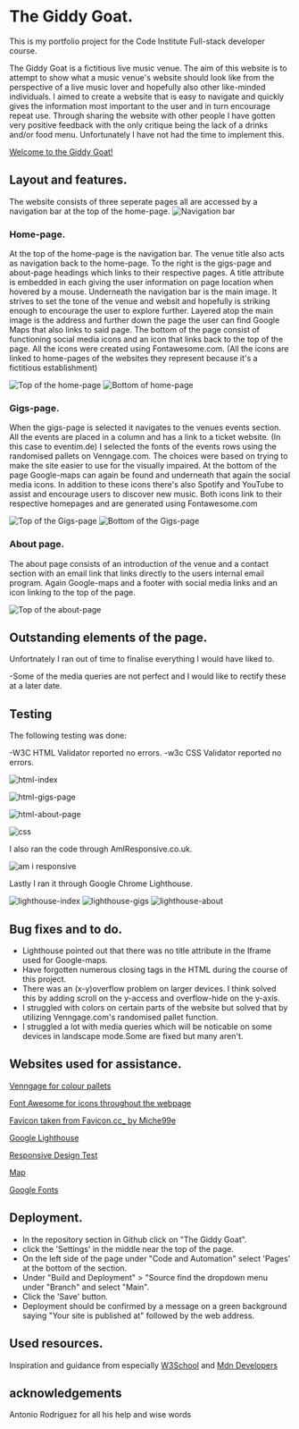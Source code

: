 # The Giddy Goat.
This is my portfolio project for the Code Institute Full-stack developer course.

The Giddy Goat is a fictitious live music venue. The aim of this website is to attempt to show what a music venue's website should look like from the perspective of a live music lover and hopefully also other like-minded individuals. I aimed to create a website that is easy to navigate and quickly gives the information most important to the user and in turn encourage repeat use. Through sharing the website with other people I have gotten very positive feedback with the only critique being the lack of a drinks and/or food menu. Unfortunately I have not had the time to implement this.

[Welcome to the Giddy Goat!](https://goidz.github.io/the-giddy-goat/)

## Layout and features.
The website consists of three seperate pages all are accessed by a navigation bar at the top of the home-page.
![Navigation bar](docs_imgs_readme/nav_bar.png)

### Home-page.
At the top of the home-page is the navigation bar. The venue title also acts as navigation back to the home-page. To the right is the gigs-page and about-page headings which links to their respective pages. A title attribute is embedded in each giving the user information on page location when hovered by a mouse.
Underneath the navigation bar is the main image. It strives to set the tone of the venue and websit and hopefully is striking enough to encourage the user to explore further.
Layered atop the main image is the address and further down the page the user can find Google Maps that also links to said page.
The bottom of the page consist of functioning social media icons and an icon that links back to the top of the page. All the icons were created using Fontawesome.com. (All the icons are linked to home-pages of the websites they represent because it's a fictitious establishment)

![Top of the home-page](docs_imgs_readme/home-screen_top.png)  ![Bottom of home-page](docs_imgs_readme/home-screen_bottom.png)

### Gigs-page.
When the gigs-page is selected it navigates to the venues events section. All the events are placed in a column and has a link to a ticket website. (In this case to eventim.de) I selected the fonts of the events rows using the randomised pallets on Venngage.com. The choices were based on trying to make the site easier to use for the visually impaired. At the bottom of the page Google-maps can again be found and underneath that again the social media icons. In addition to these icons there's also Spotify and YouTube to assist and encourage users to discover new music. Both icons link to their respective homepages and are generated using Fontawesome.com

![Top of the Gigs-page](docs_imgs_readme/gigs_top.png) ![Bottom of the Gigs-page](docs_imgs_readme/footer_gigs.png)

### About page.
The about page consists of an introduction of the venue and a contact section with an email link that links directly to the users internal email program. Again Google-maps and a footer with social media links and an icon linking to the top of the page.

![Top of the about-page](docs_imgs_readme/about_top.png)

## Outstanding elements of the page.

Unfortnately I ran out of time to finalise everything I would have liked to.

-Some of the media queries are not perfect and I would like to rectify these at a later date.

## Testing

The following testing was done:

-W3C HTML Validator reported no errors.
-w3c CSS Validator reported no errors.


![html-index](docs_imgs_readme/w3c_html_index.png)

![html-gigs-page](docs_imgs_readme/w3c_html_gigs.png)

![html-about-page](docs_imgs_readme/w3c_html_about.png)

![css](docs_imgs_readme/w3c_csn_index.png)

I also ran the code through AmIResponsive.co.uk.

![am i responsive](docs_imgs_readme/am-i-responsive.png)

Lastly I ran it through Google Chrome Lighthouse.

![lighthouse-index](docs_imgs_readme/lighthouse_index.png)  ![lighthouse-gigs](docs_imgs_readme/lighthouse_gigs.png)    ![lighthouse-about](docs_imgs_readme/lighthouse_about.png)


## Bug fixes and to do.

 - Lighthouse pointed out that there was no title attribute in the Iframe used for Google-maps.
 - Have forgotten numerous closing tags in the HTML during the course of this project.
 - There was an (x-y)overflow problem on larger devices. I think solved this by adding scroll on the y-access and overflow-hide on the y-axis. 
 - I struggled with colors on certain parts of the website but solved that by utilizing Venngage.com's randomised pallet function.
 - I struggled a lot with media queries which will be noticable on some devices in landscape mode.Some are fixed but many aren't.
 
 ## Websites used for assistance.

 [Venngage for colour pallets](https://venngage.com/)
 
 [Font Awesome for icons throughout the webpage](https://fontawesome.com)
 
 [Favicon taken from Favicon.cc_ by Miche99e](https://www.favicon.cc)
 
 [Google Lighthouse](https://chromewebstore.google.com/detail/lighthouse/blipmdconlkpinefehnmjammfjpmpbjk)
 
 [Responsive Design Test](https://amiresponsive.co.uk)
 
 [Map](https://www.google.com/maps)
 
 [Google Fonts](https://fonts.google.com/)


 ## Deployment.

- In the repository section in Github click on "The Giddy Goat".
- click the 'Settings' in the middle near the top of the page.
- On the left side of the page under "Code and Automation" select 'Pages' at the bottom of the section.
- Under "Build and Deployment" > "Source find the dropdown menu under "Branch" and select  "Main".
- Click the 'Save' button.
- Deployment should be confirmed by a message on a green background saying "Your site is published at" followed by the web address.

## Used resources.

Inspiration and guidance from especially [W3School](https://www.w3schools.com/) and [Mdn Developers](https://developer.mozilla.org/en-US/)

## acknowledgements
Antonio Rodriguez for all his help and wise words

